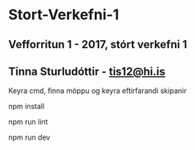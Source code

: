 # Stort-Verkefni-1
## Vefforritun 1 - 2017, stórt verkefni 1

## Tinna Sturludóttir - tis12@hi.is

Keyra cmd, finna möppu og keyra eftirfarandi skipanir

npm install

npm run lint

npm run dev
